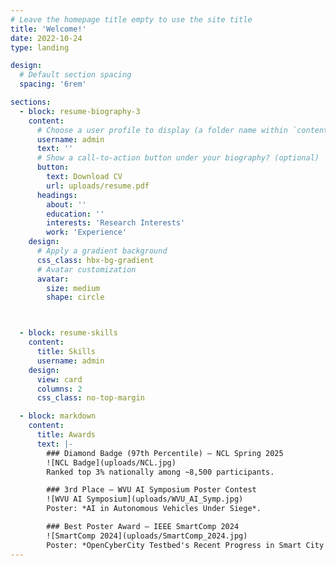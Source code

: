 ```yaml
---
# Leave the homepage title empty to use the site title
title: 'Welcome!'
date: 2022-10-24
type: landing

design:
  # Default section spacing
  spacing: '6rem'

sections:
  - block: resume-biography-3
    content:
      # Choose a user profile to display (a folder name within `content/authors/`)
      username: admin
      text: ''
      # Show a call-to-action button under your biography? (optional)
      button:
        text: Download CV
        url: uploads/resume.pdf
      headings:
        about: ''
        education: ''
        interests: 'Research Interests'
        work: 'Experience'
    design:
      # Apply a gradient background
      css_class: hbx-bg-gradient
      # Avatar customization
      avatar:
        size: medium
        shape: circle



  - block: resume-skills
    content:
      title: Skills
      username: admin
    design:
      view: card
      columns: 2
      css_class: no-top-margin

  - block: markdown
    content:
      title: Awards
      text: |-
        ### Diamond Badge (97th Percentile) – NCL Spring 2025  
        ![NCL Badge](uploads/NCL.jpg)  
        Ranked top 3% nationally among ~8,500 participants.  

        ### 3rd Place – WVU AI Symposium Poster Contest  
        ![WVU AI Symposium](uploads/WVU_AI_Symp.jpg)  
        Poster: *AI in Autonomous Vehicles Under Siege*.  

        ### Best Poster Award – IEEE SmartComp 2024  
        ![SmartComp 2024](uploads/SmartComp_2024.jpg)  
        Poster: *OpenCyberCity Testbed's Recent Progress in Smart City Management*.  
---
```

